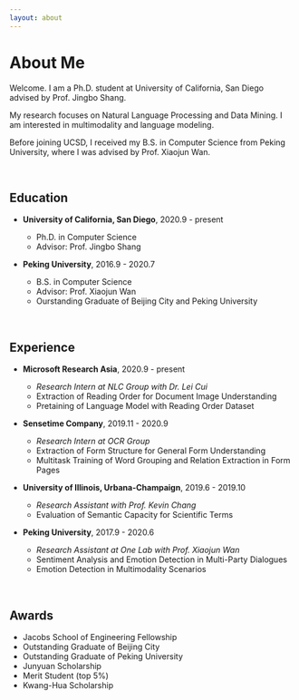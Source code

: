 ```yaml
---
layout: about 
---
```


# About Me

Welcome. I am a Ph.D. student at University of California, San Diego advised by Prof. Jingbo Shang.

My research focuses on Natural Language Processing and Data Mining. I am interested in multimodality and language modeling.

Before joining UCSD, I received my B.S. in Computer Science from Peking University, where I was advised by Prof. Xiaojun Wan.

<br/>

## Education

* **University of California, San Diego**, 2020.9 - present
  * Ph.D. in Computer Science
  * Advisor: Prof. Jingbo Shang

* **Peking University**, 2016.9 - 2020.7
  * B.S. in Computer Science
  * Advisor: Prof. Xiaojun Wan
  * Ourstanding Graduate of Beijing City and Peking University

<br/>

## Experience

* **Microsoft Research Asia**, 2020.9 - present
  * *Research Intern at NLC Group with Dr. Lei Cui*
  * Extraction of Reading Order for Document Image Understanding
  * Pretaining of Language Model with Reading Order Dataset

* **Sensetime Company**, 2019.11 - 2020.9
  * *Research Intern at OCR Group*
  * Extraction of Form Structure for General Form Understanding
  * Multitask Training of Word Grouping and Relation Extraction in Form Pages

* **University of Illinois, Urbana-Champaign**, 2019.6 - 2019.10
  * *Research Assistant with Prof. Kevin Chang*
  * Evaluation of Semantic Capacity for Scientific Terms

* **Peking University**, 2017.9 - 2020.6
  * *Research Assistant at One Lab with Prof. Xiaojun Wan*
  * Sentiment Analysis and Emotion Detection in Multi-Party Dialogues
  * Emotion Detection in Multimodality Scenarios

<br/>

## Awards

* Jacobs School of Engineering Fellowship
* Outstanding Graduate of Beijing City
* Outstanding Graduate of Peking University
* Junyuan Scholarship
* Merit Student (top 5%)
* Kwang-Hua Scholarship
